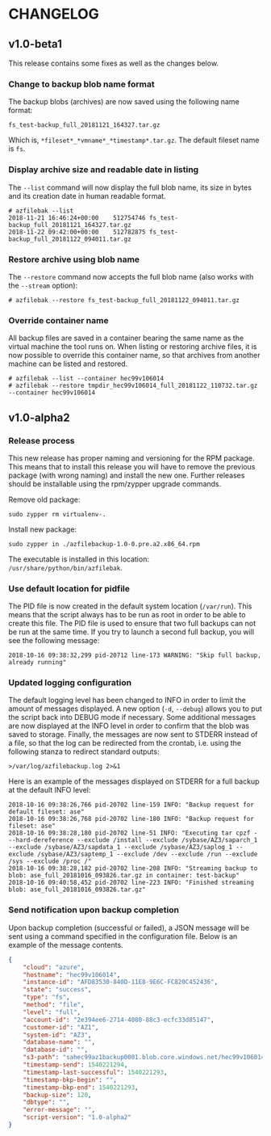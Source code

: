 # CHANGELOG

## v1.0-beta1

This release contains some fixes as well as the changes below.

### Change to backup blob name format

The backup blobs (archives) are now saved using the following name format:

```
fs_test-backup_full_20181121_164327.tar.gz
```

Which is, `*fileset*_*vmname*_*timestamp*.tar.gz`. The default fileset name is `fs`.

### Display archive size and readable date in listing

The `--list` command will now display the full blob name, its size in bytes and its creation date in human readable format.

```
# azfilebak --list
2018-11-21 16:46:24+00:00    512754746 fs_test-backup_full_20181121_164327.tar.gz
2018-11-22 09:42:00+00:00    512782875 fs_test-backup_full_20181122_094011.tar.gz
```

### Restore archive using blob name

The `--restore` command now accepts the full blob name (also works with the `--stream` option):

```
# azfilebak --restore fs_test-backup_full_20181122_094011.tar.gz
```

### Override container name

All backup files are saved in a container bearing the same name as the virtual machine the tool runs on. When listing or restoring archive files, it is now possible to override this container name, so that archives from another machine can be listed and restored.

```
# azfilebak --list --container hec99v106014
# azfilebak --restore tmpdir_hec99v106014_full_20181122_110732.tar.gz --container hec99v106014
```

## v1.0-alpha2

### Release process

This new release has proper naming and versioning for the RPM package. This means that to install this release you will have to remove the previous package (with wrong naming) and install the new one. Further releases should be installable using the rpm/zypper upgrade commands.

Remove old package:

```
sudo zypper rm virtualenv-.
```

Install new package:

```
sudo zypper in ./azfilebackup-1.0-0.pre.a2.x86_64.rpm
```

The executable is installed in this location: `/usr/share/python/bin/azfilebak`.

### Use default location for pidfile

The PID file is now created in the default system location (`/var/run`). This means that the script always has to be run as root in order to be able to create this file. The PID file is used to ensure that two full backups can not be run at the same time. If you try to launch a second full backup, you will see the following message:

```
2018-10-16 09:38:32,299 pid-20712 line-173 WARNING: "Skip full backup, already running"
```

### Updated logging configuration

The default logging level has been changed to INFO in order to limit the amount of messages displayed. A new option (`-d`, `--debug`) allows you to put the script back into DEBUG mode if necessary. Some additional messages are now displayed at the INFO level in order to confirm that the blob was saved to storage. Finally, the messages are now sent to STDERR instead of a file, so that the log can be redirected from the crontab, i.e. using the following stanza to redirect standard outputs:

```
>/var/log/azfilebackup.log 2>&1
```

Here is an example of the messages displayed on STDERR for a full backup at the default INFO level:

```
2018-10-16 09:38:26,766 pid-20702 line-159 INFO: "Backup request for default fileset: ase"
2018-10-16 09:38:26,768 pid-20702 line-180 INFO: "Backup request for fileset: ase"
2018-10-16 09:38:28,180 pid-20702 line-51 INFO: "Executing tar cpzf - --hard-dereference --exclude /install --exclude /sybase/AZ3/saparch_1 --exclude /sybase/AZ3/sapdata_1 --exclude /sybase/AZ3/saplog_1 --exclude /sybase/AZ3/saptemp_1 --exclude /dev --exclude /run --exclude /sys --exclude /proc /"
2018-10-16 09:38:28,182 pid-20702 line-208 INFO: "Streaming backup to blob: ase_full_20181016_093826.tar.gz in container: test-backup"
2018-10-16 09:40:58,452 pid-20702 line-223 INFO: "Finished streaming blob: ase_full_20181016_093826.tar.gz"
```

### Send notification upon backup completion

Upon backup completion (successful or failed), a JSON message will be sent using a command specified in the configuration file. Below is an example of the message contents.

```json
{
	"cloud": "azure",
	"hostname": "hec99v106014",
	"instance-id": "AFD83530-840D-11E8-9E6C-FC820C452436",
	"state": "success",
	"type": "fs",
	"method": "file",
	"level": "full",
	"account-id": "2e394ee6-2714-4080-88c3-ecfc33d85147",
	"customer-id": "AZ1",
	"system-id": "AZ3",
	"database-name": "",
	"database-id": "",
	"s3-path": "sahec99az1backup0001.blob.core.windows.net/hec99v106014/tmp_dir_full_20181022_171453.tar.gz",
	"timestamp-send": 1540221294,
	"timestamp-last-successful": 1540221293,
	"timestamp-bkp-begin": "",
	"timestamp-bkp-end": 1540221293,
	"backup-size": 120,
	"dbtype": "",
	"error-message": "",
	"script-version": "1.0-alpha2"
}
```
